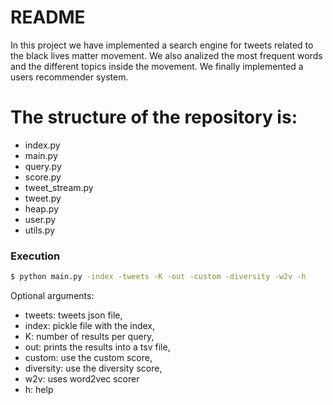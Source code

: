 # README

In this project we have implemented a search engine for tweets related to the black lives matter movement. We also analized the most frequent words and the different topics inside the movement. We finally implemented a users recommender system. 

# The structure of the repository is: 

  - index.py
  - main.py
  - query.py
  - score.py
  - tweet_stream.py
  - tweet.py
  - heap.py
  - user.py
  - utils.py
### Execution

```sh
$ python main.py -index -tweets -K -out -custom -diversity -w2v -h
```
Optional arguments:
- tweets: tweets json file, 
- index: pickle file with the index, 
- K: number of results per query, 
- out: prints the results into a tsv file,
- custom: use the custom score, 
- diversity: use the diversity score,
- w2v: uses word2vec scorer
- h: help



